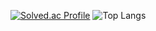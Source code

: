 [![Solved.ac Profile](http://mazassumnida.wtf/api/generate_badge?boj=123kbg)](https://solved.ac/123kbg)
![Top Langs](https://github-readme-stats.vercel.app/api/top-langs/?username=Hokgorny&layout=Demo&theme=dark)
